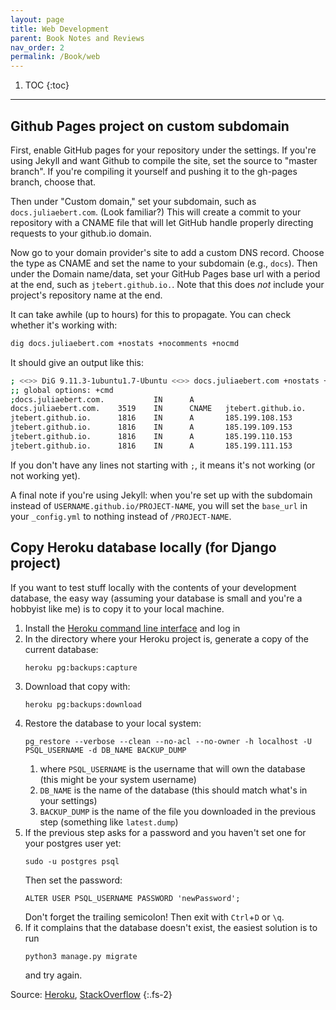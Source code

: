 ```yaml
---
layout: page
title: Web Development
parent: Book Notes and Reviews
nav_order: 2
permalink: /Book/web
---
```


1. TOC
{:toc}

---

## Github Pages project on custom subdomain

First, enable GitHub pages for your repository under the settings. If you're using Jekyll and want Github to compile the site, set the source to "master branch". If you're compiling it yourself and pushing it to the gh-pages branch, choose that.

Then under "Custom domain," set your subdomain, such as `docs.juliaebert.com`. (Look familiar?) This will create a commit to your repository with a CNAME file that will let GitHub handle properly directing requests to your github.io domain.

Now go to your domain provider's site to add a custom DNS record. Choose the type as CNAME and set the name to your subdomain (e.g., `docs`). Then under the Domain name/data, set your GitHub Pages base url with a period at the end, such as `jtebert.github.io.`. Note that this does *not* include your project's repository name at the end.

It can take awhile (up to hours) for this to propagate. You can check whether it's working with:
```bash
dig docs.juliaebert.com +nostats +nocomments +nocmd
```
It should give an output like this:
```bash
; <<>> DiG 9.11.3-1ubuntu1.7-Ubuntu <<>> docs.juliaebert.com +nostats +nocomments +nocmd
;; global options: +cmd
;docs.juliaebert.com.           IN      A
docs.juliaebert.com.    3519    IN      CNAME   jtebert.github.io.
jtebert.github.io.      1816    IN      A       185.199.108.153
jtebert.github.io.      1816    IN      A       185.199.109.153
jtebert.github.io.      1816    IN      A       185.199.110.153
jtebert.github.io.      1816    IN      A       185.199.111.153
```
If you don't have any lines not starting with `;`, it means it's not working (or not working yet).

A final note if you're using Jekyll: when you're set up with the subdomain instead of `USERNAME.github.io/PROJECT-NAME`, you will set the `base_url` in your `_config.yml` to nothing instead of `/PROJECT-NAME`.

## Copy Heroku database locally (for Django project)

If you want to test stuff locally with the contents of your development database, the easy way (assuming your database is small and you're a hobbyist like me) is to copy it to your local machine.

1. Install the [Heroku command line interface](https://devcenter.heroku.com/articles/heroku-cli) and log in
2. In the directory where your Heroku project is, generate a copy of the current database:
   ```shell
   heroku pg:backups:capture
   ```
3. Download that copy with:
   ```shell
   heroku pg:backups:download
   ```
4. Restore the database to your local system:
   ```shell
   pg_restore --verbose --clean --no-acl --no-owner -h localhost -U PSQL_USERNAME -d DB_NAME BACKUP_DUMP
   ```
   1. where `PSQL_USERNAME` is the username that will own the database (this might be your system username)
   2. `DB_NAME` is the name of the database (this should match what's in your settings)
   3. `BACKUP_DUMP` is the name of the file you downloaded in the previous step (something like `latest.dump`)
5. If the previous step asks for a password and you haven't set one for your postgres user yet:
   ```shell
   sudo -u postgres psql
   ```
   Then set the password:
   ```shell
   ALTER USER PSQL_USERNAME PASSWORD 'newPassword';
   ```
   Don't forget the trailing semicolon! Then exit with `Ctrl`+`D` or `\q`.
6. If it complains that the database doesn't exist, the easiest solution is to run
   ```shell
   python3 manage.py migrate
   ```
   and try again.

Source: [Heroku](https://devcenter.heroku.com/articles/heroku-postgres-import-export), [StackOverflow](https://stackoverflow.com/a/7696398/2552873)
{:.fs-2}